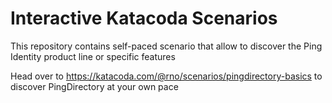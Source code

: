 # Interactive Katacoda Scenarios
This repository contains self-paced scenario that allow to discover the Ping Identity product line or specific features

Head over to https://katacoda.com/@rno/scenarios/pingdirectory-basics to discover PingDirectory at your own pace